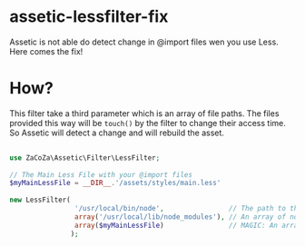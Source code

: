 assetic-lessfilter-fix
======================

Assetic is not able do detect change in @import files wen you use Less. Here comes the fix!

# How?

This filter take a third parameter which is an array of file paths. The files provided this way will be `touch()` by the filter to change their access time. So Assetic will detect a change and will rebuild the asset.

```php
    
use ZaCoZa\Assetic\Filter\LessFilter;
    
// The Main Less File with your @import files
$myMainLessFile = __DIR__.'/assets/styles/main.less'
    
new LessFilter(
                '/usr/local/bin/node',                // The path to the node binary
                array('/usr/local/lib/node_modules'), // An array of node paths
                array($myMainLessFile)                // MAGIC: An array of file paths you want to touch()
               );
```


